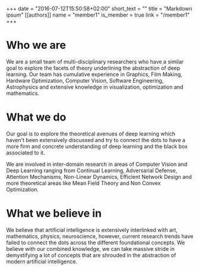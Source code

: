 +++
date = "2016-07-12T15:50:58+02:00"
short_text = ""
title = "Markdown ipsum"
[[authors]]
    name = "member1"
    is_member = true
    link = "/member1"
+++

# Who we are 

We are a small team of multi-disciplinary researchers who have a similar goal to explore the facets of theory underlining the abstraction of deep learning. Our team has cumulative experience in Graphics, Film Making, Hardware Optimization, Computer Vision, Software Engineering, Astrophysics and extensive knowledge in visualization, optimization and mathematics. 

# What we do

Our goal is to explore the theoretical avenues of deep learning which haven't been extensively discussed and try to connect the dots to have a more firm and concrete understanding of deep learning and the black box associated to it. 

We are involved in inter-domain research in areas of Computer Vision and Deep Learning ranging from Continual Learning, Adversarial Defense, Attention Mechanisms, Non-Linear Dynamics, Efficient Network Design and more theoretical areas like Mean Field Theory and Non Convex Optimization. 

# What we believe in

We believe that artificial intelligence is extensively interlinked with art, mathematics, physics, neuroscience, however, current research trends have failed to connect the dots across the different foundational concepts. We believe with our combined knowledge, we can take massive stride in demystifying a lot of concepts that are shrouded in the abstraction of modern artificial intelligence. 